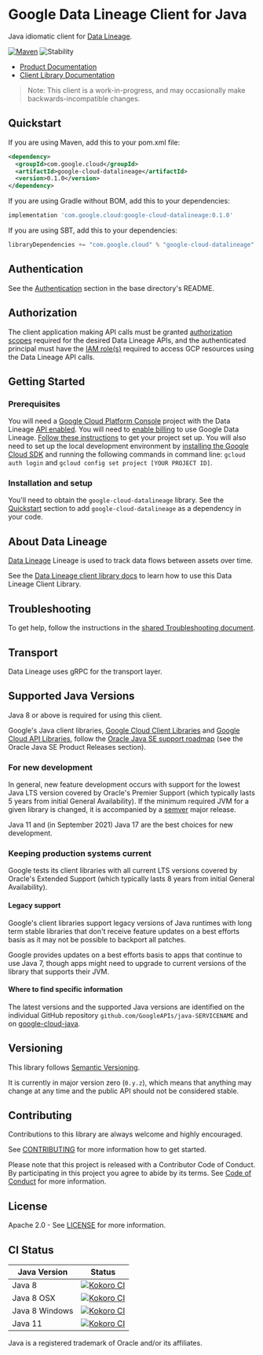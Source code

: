 # Google Data Lineage Client for Java

Java idiomatic client for [Data Lineage][product-docs].

[![Maven][maven-version-image]][maven-version-link]
![Stability][stability-image]

- [Product Documentation][product-docs]
- [Client Library Documentation][javadocs]

> Note: This client is a work-in-progress, and may occasionally
> make backwards-incompatible changes.


## Quickstart


If you are using Maven, add this to your pom.xml file:

<!--- {x-version-update-start:google-cloud-datalineage:released} -->

```xml
<dependency>
  <groupId>com.google.cloud</groupId>
  <artifactId>google-cloud-datalineage</artifactId>
  <version>0.1.0</version>
</dependency>
```

If you are using Gradle without BOM, add this to your dependencies:

```Groovy
implementation 'com.google.cloud:google-cloud-datalineage:0.1.0'
```

If you are using SBT, add this to your dependencies:

```Scala
libraryDependencies += "com.google.cloud" % "google-cloud-datalineage" % "0.1.0"
```
<!--- {x-version-update-end} -->

## Authentication

See the [Authentication][authentication] section in the base directory's README.

## Authorization

The client application making API calls must be granted [authorization scopes][auth-scopes] required for the desired Data Lineage APIs, and the authenticated principal must have the [IAM role(s)][predefined-iam-roles] required to access GCP resources using the Data Lineage API calls.

## Getting Started

### Prerequisites

You will need a [Google Cloud Platform Console][developer-console] project with the Data Lineage [API enabled][enable-api].
You will need to [enable billing][enable-billing] to use Google Data Lineage.
[Follow these instructions][create-project] to get your project set up. You will also need to set up the local development environment by
[installing the Google Cloud SDK][cloud-sdk] and running the following commands in command line:
`gcloud auth login` and `gcloud config set project [YOUR PROJECT ID]`.

### Installation and setup

You'll need to obtain the `google-cloud-datalineage` library.  See the [Quickstart](#quickstart) section
to add `google-cloud-datalineage` as a dependency in your code.

## About Data Lineage


[Data Lineage][product-docs] Lineage is used to track data flows between assets over time.

See the [Data Lineage client library docs][javadocs] to learn how to
use this Data Lineage Client Library.






## Troubleshooting

To get help, follow the instructions in the [shared Troubleshooting document][troubleshooting].

## Transport

Data Lineage uses gRPC for the transport layer.

## Supported Java Versions

Java 8 or above is required for using this client.

Google's Java client libraries,
[Google Cloud Client Libraries][cloudlibs]
and
[Google Cloud API Libraries][apilibs],
follow the
[Oracle Java SE support roadmap][oracle]
(see the Oracle Java SE Product Releases section).

### For new development

In general, new feature development occurs with support for the lowest Java
LTS version covered by  Oracle's Premier Support (which typically lasts 5 years
from initial General Availability). If the minimum required JVM for a given
library is changed, it is accompanied by a [semver][semver] major release.

Java 11 and (in September 2021) Java 17 are the best choices for new
development.

### Keeping production systems current

Google tests its client libraries with all current LTS versions covered by
Oracle's Extended Support (which typically lasts 8 years from initial
General Availability).

#### Legacy support

Google's client libraries support legacy versions of Java runtimes with long
term stable libraries that don't receive feature updates on a best efforts basis
as it may not be possible to backport all patches.

Google provides updates on a best efforts basis to apps that continue to use
Java 7, though apps might need to upgrade to current versions of the library
that supports their JVM.

#### Where to find specific information

The latest versions and the supported Java versions are identified on
the individual GitHub repository `github.com/GoogleAPIs/java-SERVICENAME`
and on [google-cloud-java][g-c-j].

## Versioning


This library follows [Semantic Versioning](http://semver.org/).


It is currently in major version zero (``0.y.z``), which means that anything may change at any time
and the public API should not be considered stable.


## Contributing


Contributions to this library are always welcome and highly encouraged.

See [CONTRIBUTING][contributing] for more information how to get started.

Please note that this project is released with a Contributor Code of Conduct. By participating in
this project you agree to abide by its terms. See [Code of Conduct][code-of-conduct] for more
information.


## License

Apache 2.0 - See [LICENSE][license] for more information.

## CI Status

Java Version | Status
------------ | ------
Java 8 | [![Kokoro CI][kokoro-badge-image-2]][kokoro-badge-link-2]
Java 8 OSX | [![Kokoro CI][kokoro-badge-image-3]][kokoro-badge-link-3]
Java 8 Windows | [![Kokoro CI][kokoro-badge-image-4]][kokoro-badge-link-4]
Java 11 | [![Kokoro CI][kokoro-badge-image-5]][kokoro-badge-link-5]

Java is a registered trademark of Oracle and/or its affiliates.

[product-docs]: https://cloud.google.com/data-catalog/docs/data-lineage/
[javadocs]: https://cloud.google.com/java/docs/reference/google-cloud-datalineage/latest/overview
[kokoro-badge-image-1]: http://storage.googleapis.com/cloud-devrel-public/java/badges/java-datalineage/java7.svg
[kokoro-badge-link-1]: http://storage.googleapis.com/cloud-devrel-public/java/badges/java-datalineage/java7.html
[kokoro-badge-image-2]: http://storage.googleapis.com/cloud-devrel-public/java/badges/java-datalineage/java8.svg
[kokoro-badge-link-2]: http://storage.googleapis.com/cloud-devrel-public/java/badges/java-datalineage/java8.html
[kokoro-badge-image-3]: http://storage.googleapis.com/cloud-devrel-public/java/badges/java-datalineage/java8-osx.svg
[kokoro-badge-link-3]: http://storage.googleapis.com/cloud-devrel-public/java/badges/java-datalineage/java8-osx.html
[kokoro-badge-image-4]: http://storage.googleapis.com/cloud-devrel-public/java/badges/java-datalineage/java8-win.svg
[kokoro-badge-link-4]: http://storage.googleapis.com/cloud-devrel-public/java/badges/java-datalineage/java8-win.html
[kokoro-badge-image-5]: http://storage.googleapis.com/cloud-devrel-public/java/badges/java-datalineage/java11.svg
[kokoro-badge-link-5]: http://storage.googleapis.com/cloud-devrel-public/java/badges/java-datalineage/java11.html
[stability-image]: https://img.shields.io/badge/stability-preview-yellow
[maven-version-image]: https://img.shields.io/maven-central/v/com.google.cloud/google-cloud-datalineage.svg
[maven-version-link]: https://search.maven.org/search?q=g:com.google.cloud%20AND%20a:google-cloud-datalineage&core=gav
[authentication]: https://github.com/googleapis/google-cloud-java#authentication
[auth-scopes]: https://developers.google.com/identity/protocols/oauth2/scopes
[predefined-iam-roles]: https://cloud.google.com/iam/docs/understanding-roles#predefined_roles
[iam-policy]: https://cloud.google.com/iam/docs/overview#cloud-iam-policy
[developer-console]: https://console.developers.google.com/
[create-project]: https://cloud.google.com/resource-manager/docs/creating-managing-projects
[cloud-sdk]: https://cloud.google.com/sdk/
[troubleshooting]: https://github.com/googleapis/google-cloud-common/blob/main/troubleshooting/readme.md#troubleshooting
[contributing]: https://github.com/googleapis/java-datalineage/blob/main/CONTRIBUTING.md
[code-of-conduct]: https://github.com/googleapis/java-datalineage/blob/main/CODE_OF_CONDUCT.md#contributor-code-of-conduct
[license]: https://github.com/googleapis/java-datalineage/blob/main/LICENSE
[enable-billing]: https://cloud.google.com/apis/docs/getting-started#enabling_billing
[enable-api]: https://console.cloud.google.com/flows/enableapi?apiid=datalineage.googleapis.com
[libraries-bom]: https://github.com/GoogleCloudPlatform/cloud-opensource-java/wiki/The-Google-Cloud-Platform-Libraries-BOM
[shell_img]: https://gstatic.com/cloudssh/images/open-btn.png

[semver]: https://semver.org/
[cloudlibs]: https://cloud.google.com/apis/docs/client-libraries-explained
[apilibs]: https://cloud.google.com/apis/docs/client-libraries-explained#google_api_client_libraries
[oracle]: https://www.oracle.com/java/technologies/java-se-support-roadmap.html
[g-c-j]: http://github.com/googleapis/google-cloud-java
